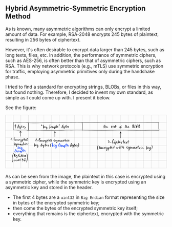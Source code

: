 ## Hybrid Asymmetric-Symmetric Encryption Method

As is known, many asymmetric algorithms can only encrypt a limited amount of data. 
For example, RSA-2048 encrypts 245 bytes of plaintext, resulting in 256 bytes of ciphertext.

However, it's often desirable to encrypt data larger than 245 bytes, such as long texts, files, etc. 
In addition, the performance of symmetric ciphers, such as AES-256, is often better than that of 
asymmetric ciphers, such as RSA. This is why network protocols (e.g., mTLS) use symmetric encryption for 
traffic, employing asymmetric primitives only during the handshake phase.

I tried to find a standard for encrypting strings, BLOBs, or files in this way, but found nothing. 
Therefore, I decided to invent my own standard, as simple as I could come up with. I present it below.

See the figure:

![Hybrid asymmetric-symetric encryption.png](Hybrid%20asymmetric-symetric%20encryption.png)

As can be seen from the image, the plaintext in this case is encrypted using a symmetric cipher, while the symmetric 
key is encrypted using an asymmetric key and stored in the header.

- The first 4 bytes are a `uint32` in `Big Endian` format representing the size in bytes of the encrypted symmetric key;
- then come the bytes of the encrypted symmetric key itself; 
- everything that remains is the ciphertext, encrypted with the symmetric key.
